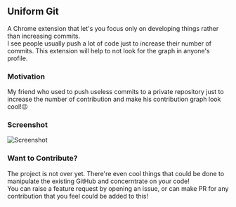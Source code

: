  ## Uniform Git
 
 A Chrome extension that let's you focus only on developing things rather than increasing commits.  
 I see people usually push a lot of code just to increase their number of commits. This extension will help to not look for the graph in anyone's profile.
 
 ### Motivation
 My friend who used to push useless commits to a private repository just to increase the number of contribution and make his contribution graph look cool!😉
 
 ### Screenshot
 ![Screenshot](https://i.imgur.com/Ru8495V.png)
 
 ### Want to Contribute?
 
 The project is not over yet. There're even cool things that could be done to manipulate the existing GitHub and concerntrate on your code!  
 You can raise a feature request by opening an issue, or can make PR for any contribution that you feel could be added to this!